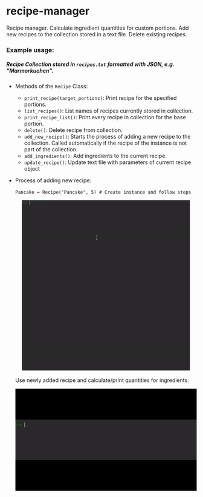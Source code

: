 # recipe-manager
Recipe manager. Calculate ingredient quantities for custom portions. Add new recipes to the collection stored in a text file. Delete existing recipes.

### Example usage:

##### Recipe Collection stored in ```recipes.txt``` formatted with JSON, e.g. "Marmorkuchen".

- Methods of the ```Recipe``` Class:
  - ```print_recipe(target_portions)```: Print recipe for the specified portions. 
  - ```list_recipes()```: List names of recipes currently stored in collection.
  - ```print_recipe_list()```: Print every recipe in collection for the base portion.
  - ```delete()```: Delete recipe from collection.
  - ```add_new_recipe()```: Starts the process of adding a new recipe to the collection. Called automatically if the recipe of the instance is not part of the collection. 
  - ```add_ingredients()```: Add ingredients to the current recipe.
  - ```update_recipe()```: Update text file with parameters of current recipe object    
    
- Process of adding new recipe:
  ```
  Pancake = Recipe("Pancake", 5) # Create instance and follow steps
  ```
  <p align="center">
  <img src="./assets/gif/code_example_add_recipe.gif" alt="animated" />
  </p>
  
  Use newly added recipe and calculate/print quantities for ingredients:
  
  ![til](./assets/gif/code_example_add_recipe2.gif)
